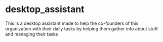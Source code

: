 # desktop_assistant
This is a desktop assistant made to help the co-founders of this organization with their daily tasks by helping them gather info about stuff and managing their tasks
